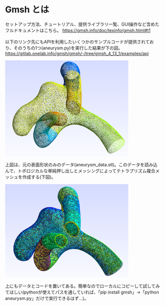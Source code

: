 # Gmsh とは

セットアップ方法、チュートリアル、提供ライブラリ一覧、GUI操作など含めたフルドキュメントはこちら。
https://gmsh.info/doc/texinfo/gmsh.html#t1
<br>
<br>
以下のリンク先にもAPIを利用したいくつかのサンプルコードが提供されており、そのうちの1つ(aneurysm.py)を実行した結果が下の図。
https://gitlab.onelab.info/gmsh/gmsh/-/tree/gmsh_4_13_1/examples/api

<p align="left">
  <img src="https://github.com/tailup7/howtoVM/blob/main/pictures/aneurysm_stl.png" alt="meshing" width="400"/>
</p>
上図は、元の表面形状のみのデータ(aneurysm_data.stl)。このデータを読み込んで、トポロジカルな単純押し出しとメッシングによってテトラプリズム複合メッシュを作成する(下図)。

<p align="left">
  <img src="https://github.com/tailup7/howtoVM/blob/main/pictures/aneurysm_msh.png" alt="meshing" width="400"/>
</p>

上にもデータとコードを置いてある。簡単なのでローカルにコピーして試してみてほしい(pythonが使えてパスを通していれば、「pip install gmsh」→「python aneurysm.py」だけで実行できるはず...)。
